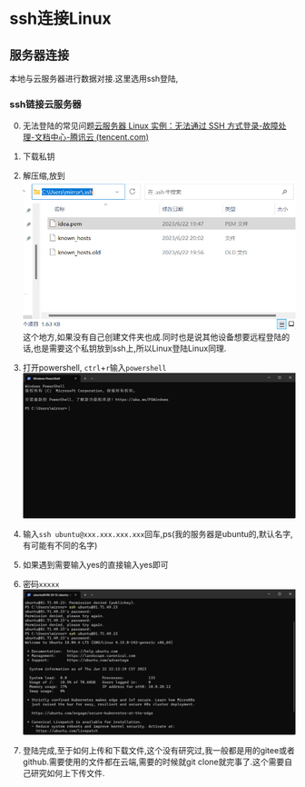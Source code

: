 # ssh连接Linux

## 服务器连接

本地与云服务器进行数据对接.这里选用ssh登陆,

### ssh链接云服务器

0. 无法登陆的常见问题[云服务器 Linux 实例：无法通过 SSH 方式登录-故障处理-文档中心-腾讯云 (tencent.com)](https://cloud.tencent.com/document/product/213/37925)

1. 下载私钥
2. 解压缩,放到![image-20230622220659431](https://raw.githubusercontent.com/jerry857/iamge/main/image-20230622220659431.png)这个地方,如果没有自己创建文件夹也成.同时也是说其他设备想要远程登陆的话,也是需要这个私钥放到ssh上,所以Linux登陆Linux同理.
3. 打开powershell, `ctrl`+`r`输入`powershell`![image-20230622220843075](https://raw.githubusercontent.com/jerry857/iamge/main/image-20230622220843075.png)
4. 输入`ssh ubuntu@xxx.xxx.xxx.xxx`回车,ps(我的服务器是ubuntu的,默认名字,有可能有不同的名字)
5. 如果遇到需要输入yes的直接输入yes即可
6. 密码`xxxxx`![image-20230622221317170](https://raw.githubusercontent.com/jerry857/iamge/main/image-20230622221317170.png)
7. 登陆完成,至于如何上传和下载文件,这个没有研究过,我一般都是用的gitee或者github.需要使用的文件都在云端,需要的时候就git clone就完事了.这个需要自己研究如何上下传文件.

